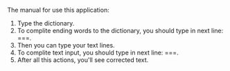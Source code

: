 The manual for use this application:
1. Type the dictionary.
2. To complite ending words to the dictionary, you should type in next line: ===.
3. Then you can type your text lines.
2. To complite text input, you should type in next line: ===.
5. After all this actions, you'll see corrected text.
